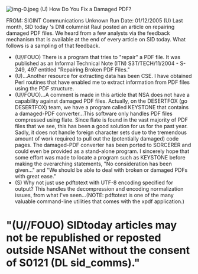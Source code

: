 ![img-0.jpeg](img-0.jpeg)
(U) How Do You Fix a Damaged PDF?

FROM: SIGINT Communications
Unknown
Run Date: 01/12/2005
(U) Last month, SID today 's DNI columnist Raul posted an article on repairing damaged PDF files. We heard from a few analysts via the feedback mechanism that is available at the end of every article on SID today. What follows is a sampling of that feedback.

- (U//FOUO) There is a program that tries to "repair" a PDF file. It was published as an Informal Technical Note (ITN) S3T/TECH/11/2004 - S-249, 497 entitled "Repairing Broken PDF Files."
- (U)...Another resource for extracting data has been CSE. I have obtained Perl routines that have enabled me to extract information from PDF files using the PDF structure.
- (U//FOUO)...A comment is made in this article that NSA does not have a capability against damaged PDF files. Actually, on the DESERTFOX (go DESERTFOX) team, we have a program called KEYSTONE that contains a damaged-PDF converter...This software only handles PDF files compressed using flate. Since flate is found in the vast majority of PDF files that we see, this has been a good solution for us for the past year. Sadly, it does not handle foreign character sets due to the tremendous amount of work required to pull out the (potentially damaged) code pages. The damaged-PDF converter has been ported to SORCERER and could even be provided as a stand-alone program. I sincerely hope that some effort was made to locate a program such as KEYSTONE before making the overarching statements, "No consideration has been given..." and "We should be able to deal with broken or damaged PDFs with great ease."
- (S) Why not just use pdftotext with UTF-8 encoding specified for output? This handles the decompression and encoding normalization issues, from what I've seen...(NOTE: pdftotext is one of the many valuable command-line utilities that comes with the xpdf application.)


# "(U//FOUO) SIDtoday articles may not be republished or reposted outside NSANet without the consent of S0121 (DL sid_comms)."
